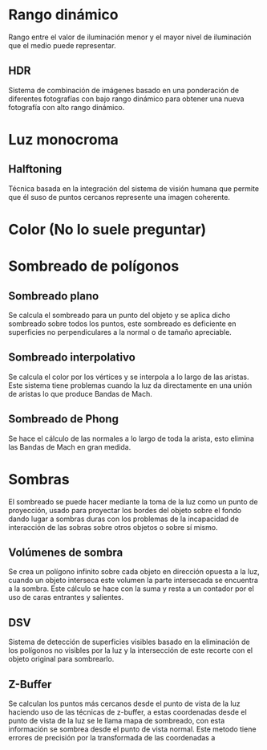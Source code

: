 # Rango dinámico
Rango entre el valor de iluminación menor y el mayor nivel de iluminación que el medio puede representar.
## HDR
Sistema de combinación de imágenes basado en una ponderación de diferentes fotografías con bajo rango dinámico para obtener una nueva fotografía con alto rango dinámico.
# Luz monocroma
## Halftoning
Técnica basada en la integración del sistema de visión humana que permite que él suso de puntos cercanos represente una imagen coherente.
# Color (No lo suele preguntar)
# Sombreado de polígonos
## Sombreado plano
Se calcula el sombreado para un punto del objeto y se aplica dicho sombreado sobre todos los puntos, este sombreado es deficiente en superficies no perpendiculares a la normal o de tamaño apreciable.
## Sombreado interpolativo
Se calcula el color por los vértices y se interpola a lo largo de las aristas. Este sistema tiene problemas cuando la luz da directamente en una unión de aristas lo que produce Bandas de Mach.
## Sombreado de Phong
Se hace el cálculo de las normales a lo largo de toda la arista, esto elimina las Bandas de Mach en gran medida.
# Sombras
El sombreado se puede hacer mediante la toma de la luz como un punto de proyección, usado para proyectar los bordes del objeto sobre el fondo dando lugar a sombras duras con los problemas de la incapacidad de interacción de las sobras sobre otros objetos o sobre sí mismo.
## Volúmenes de sombra
Se crea un polígono infinito sobre cada objeto en dirección opuesta a la luz, cuando un objeto interseca este volumen la parte intersecada se encuentra a la sombra. Este cálculo se hace con la suma y resta a un contador por el uso de caras entrantes y salientes.
## DSV
Sistema de detección de superficies visibles basado en la eliminación de los polígonos no visibles por la luz y la intersección de este recorte con el objeto original para sombrearlo.
## Z-Buffer
Se calculan los puntos más cercanos desde el punto de vista de la luz haciendo uso de las técnicas de z-buffer, a estas coordenadas desde el punto de vista de la luz se le llama mapa de sombreado, con esta información se sombrea desde el punto de vista normal. Este metodo tiene errores de precisión por la transformada de las coordenadas a